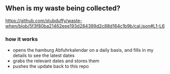 ## When is my waste being collected?
  https://github.com/stubduffy/waste-when/blob/5f3f80ba21462eee193d284399d2c88d164c1b9b/cal.json#L1-L6
  
  ### how it works
  - opens the hamburg Abfuhrkalendar on a daily basis, and fills in my details to see the latest dates
  - grabs the relevant dates and stores them
  - pushes the update back to this repo
  
